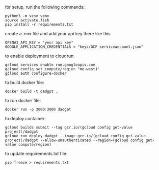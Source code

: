 for setup, run the following commands:

```fish
python3 -m venv venv
source activate.fish
pip install -r requirements.txt
```

create a .env file and add your api key there like this 

```
OPENAI_API_KEY = "your api key"
GOOGLE_APPLICATION_CREDENTIALS = "keys/GCP serviceaccount.json"
```

to enable deployment to cloudrun:
```fish
gcloud services enable run.googleapis.com
gcloud config set compute/region "me-west1"
gcloud auth configure-docker
```

to build docker file:
```fish
docker build -t dadgpt .
```

to run docker file:
```fish
docker run -p 3000:3000 dadgpt
```

to deploy container:
```fish
gcloud builds submit --tag gcr.io/(gcloud config get-value project)/dadgpt
gcloud run deploy dadgpt --image gcr.io/(gcloud config get-value project)/dadgpt --allow-unauthenticated --region=(gcloud config get-value compute/region)
```

to update requirements.txt file:
```fish
pip freeze > requirements.txt
```
